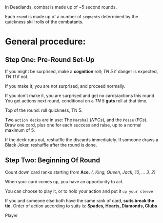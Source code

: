 In Deadlands, combat is made up of ~5 second rounds.

Each `round` is made up of a number of `segments` determined by the quickness
skill rolls of the combatants.

# General procedure:

## Step One: Pre-Round Set-Up
If you might be surprised, make a **cognition** roll; *TN 5* if danger is expected, *TN 11* if not.

If you make it, you are not surprised, and proceed normally.

If you don't make it, you are surprised and get no cards/actions this round.
You get actions next round, conditional on a *TN 5* **guts** roll at that time.

Top of the round: roll quickness, TN 5.

Two `action decks` are in use: The `Marshal` (*NPCs*), and the `Posse` (*PCs*).
Draw one card, plus one for each success and raise, up to a normal maximum of 5.

If the deck runs out, reshuffle the discards immediately.
If someone draws a Black Joker, reshuffle after the round is done.

## Step Two: Beginning Of Round

Count down card ranks starting from **Ace.** *(, King, Queen, Jack, 10, ... 3, 2)*

When your card comes up, you have an opportunity to act.

You can choose to play it, or to hold your action and put it `up your sleeve`

If you and someone else both have the same rank of card, **suits break the tie.**
Order of action according to suits is: **Spades, Hearts, Diamonds, Clubs**

Player
